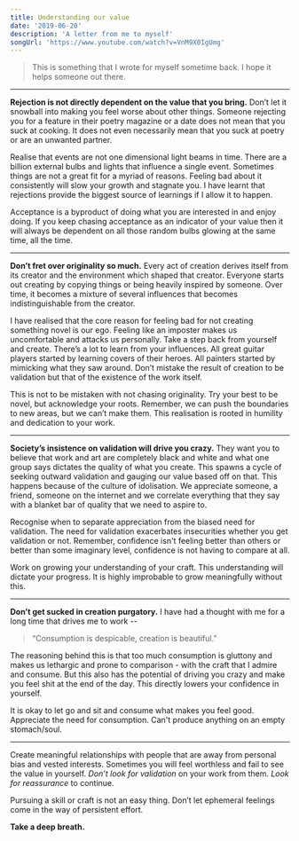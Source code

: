 ```yaml
---
title: Understanding our value
date: '2019-06-20'
description: 'A letter from me to myself'
songUrl: 'https://www.youtube.com/watch?v=VnM9X0IgUmg'
---
```


> This is something that I wrote for myself sometime back. I hope it helps someone out there.
---
**Rejection is not directly dependent on the value that you bring.** Don’t let it snowball into making you feel worse about other things. Someone rejecting you for a feature in their poetry magazine or a date does not mean that you suck at cooking. It does not even necessarily mean that you suck at poetry or are an unwanted partner.

Realise that events are not one dimensional light beams in time. There are a billion external bulbs and lights that influence a single event. Sometimes things are not a great fit for a myriad of reasons. Feeling bad about it consistently will slow your growth and stagnate you. I have learnt that rejections provide the biggest source of learnings if I allow it to happen.

Acceptance is a byproduct of doing what you are interested in and enjoy doing. If you keep chasing acceptance as an indicator of your value then it will always be dependent on all those random bulbs glowing at the same time, all the time.

--- 
**Don’t fret over originality so much.** Every act of creation derives itself from its creator and the environment which shaped that creator. Everyone starts out creating by copying things or being heavily inspired by someone. Over time, it becomes a mixture of several influences that becomes indistinguishable from the creator.

I have realised that the core reason for feeling bad for not creating something novel is our ego. Feeling like an imposter makes us uncomfortable and attacks us personally. Take a step back from yourself and create. There’s a lot to learn from your influences. All great guitar players started by learning covers of their heroes. All painters started by mimicking what they saw around. Don’t mistake the result of creation to be validation but that of the existence of the work itself.

This is not to be mistaken with not chasing originality. Try your best to be novel, but acknowledge your roots. Remember, we can push the boundaries to new areas, but we can’t make them. This realisation is rooted in humility and dedication to your work.

---
**Society’s insistence on validation will drive you crazy.** They want you to believe that work and art are completely black and white and what one group says dictates the quality of what you create. This spawns a cycle of seeking outward validation and gauging our value based off on that. This happens because of the culture of idolisation. We appreciate someone, a friend, someone on the internet and we correlate everything that they say with a blanket bar of quality that we need to aspire to.

Recognise when to separate appreciation from the biased need for validation. The need for validation exacerbates insecurities whether you get validation or not. Remember, confidence isn't feeling better than others or better than some imaginary level, confidence is not having to compare at all.

Work on growing your understanding of your craft. This understanding will dictate your progress. It is highly improbable to grow meaningfully without this.

---
**Don’t get sucked in creation purgatory.** I have had a thought with me for a long time that drives me to work -- 
> “Consumption is despicable, creation is beautiful.”

The reasoning behind this is that too much consumption is gluttony and makes us lethargic and prone to comparison - with the craft that I admire and consume. But this also has the potential of driving you crazy and make you feel shit at the end of the day. This directly lowers your confidence in yourself.

It is okay to let go and sit and consume what makes you feel good. Appreciate the need for consumption. Can't produce anything on an empty stomach/soul.

---
Create meaningful relationships with people that are away from personal bias and vested interests. Sometimes you will feel worthless and fail to see the value in yourself. *Don’t look for validation* on your work from them. *Look for reassurance* to continue.

Pursuing a skill or craft is not an easy thing. Don’t let ephemeral feelings come in the way of persistent effort.

**Take a deep breath.**
